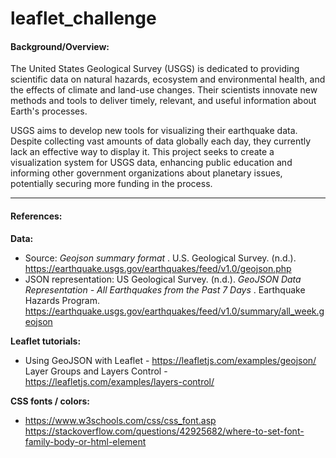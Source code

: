 # leaflet_challenge

#### Background/Overview:

The United States Geological Survey (USGS) is dedicated to providing scientific data on natural hazards, ecosystem and environmental health, and the effects of climate and land-use changes. Their scientists innovate new methods and tools to deliver timely, relevant, and useful information about Earth's processes.

USGS aims to develop new tools for visualizing their earthquake data. Despite collecting vast amounts of data globally each day, they currently lack an effective way to display it. This project seeks to create a visualization system for USGS data, enhancing public education and informing other government organizations about planetary issues, potentially securing more funding in the process.



---



#### **References:**

**Data:**

* Source: *Geojson summary format* . U.S. Geological Survey. (n.d.). https://earthquake.usgs.gov/earthquakes/feed/v1.0/geojson.php
* JSON representation: US Geological Survey. (n.d.).  *GeoJSON Data Representation - All Earthquakes from the Past 7 Days* . Earthquake Hazards Program. https://earthquake.usgs.gov/earthquakes/feed/v1.0/summary/all_week.geojson

**Leaflet tutorials:**

* Using GeoJSON with Leaflet - https://leafletjs.com/examples/geojson/
  Layer Groups and Layers Control - https://leafletjs.com/examples/layers-control/

**CSS fonts / colors:**

* https://www.w3schools.com/css/css_font.asp
  https://stackoverflow.com/questions/42925682/where-to-set-font-family-body-or-html-element
